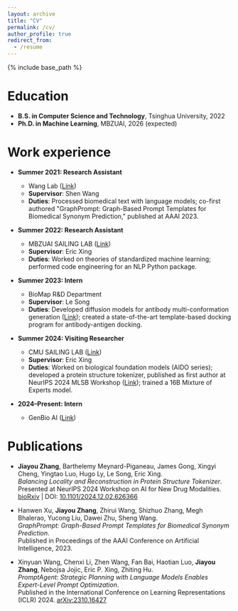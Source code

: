 ```yaml
---
layout: archive
title: "CV"
permalink: /cv/
author_profile: true
redirect_from:
  - /resume
---
```


{% include base_path %}

Education
======

* **B.S. in Computer Science and Technology**, Tsinghua University, 2022  
* **Ph.D. in Machine Learning**, MBZUAI, 2026 (expected)  

Work experience
======

* **Summer 2021: Research Assistant**  
  * Wang Lab ([Link](https://homes.cs.washington.edu/~swang/group.html))  
  * **Supervisor**: Shen Wang  
  * **Duties**: Processed biomedical text with language models; co-first authored "GraphPrompt: Graph-Based Prompt Templates for Biomedical Synonym Prediction," published at AAAI 2023.  

* **Summer 2022: Research Assistant**  
  * MBZUAI SAILING LAB ([Link](https://sailing-mbzuai.github.io/))  
  * **Supervisor**: Eric Xing  
  * **Duties**: Worked on theories of standardized machine learning; performed code engineering for an NLP Python package.  

* **Summer 2023: Intern**  
  * BioMap R&D Department  
  * **Supervisor**: Le Song  
  * **Duties**: Developed diffusion models for antibody multi-conformation generation ([Link](https://openreview.net/forum?id=En49NEuCJL)); created a state-of-the-art template-based docking program for antibody-antigen docking.  

* **Summer 2024: Visiting Researcher**  
  * CMU SAILING LAB ([Link](https://sailing-lab.github.io/))  
  * **Supervisor**: Eric Xing  
  * **Duties**: Worked on biological foundation models (AIDO series); developed a protein structure tokenizer, published as first author at NeurIPS 2024 MLSB Workshop ([Link](https://www.biorxiv.org/content/10.1101/2024.12.02.626366v2)); trained a 16B Mixture of Experts model.  

* **2024–Present: Intern**  
  * GenBio AI ([Link](https://genbio.ai/))  

Publications
======

* **Jiayou Zhang**, Barthelemy Meynard-Piganeau, James Gong, Xingyi Cheng, Yingtao Luo, Hugo Ly, Le Song, Eric Xing.  
  *Balancing Locality and Reconstruction in Protein Structure Tokenizer*.  
  Presented at NeurIPS 2024 Workshop on AI for New Drug Modalities.  
  [bioRxiv](https://www.biorxiv.org/content/10.1101/2024.12.02.626366v2) | DOI: [10.1101/2024.12.02.626366](https://doi.org/10.1101/2024.12.02.626366)

* Hanwen Xu, **Jiayou Zhang**, Zhirui Wang, Shizhuo Zhang, Megh Bhalerao, Yucong Liu, Dawei Zhu, Sheng Wang.  
  *GraphPrompt: Graph-Based Prompt Templates for Biomedical Synonym Prediction*.  
  Published in Proceedings of the AAAI Conference on Artificial Intelligence, 2023.  

* Xinyuan Wang, Chenxi Li, Zhen Wang, Fan Bai, Haotian Luo, **Jiayou Zhang**, Nebojsa Jojic, Eric P. Xing, Zhiting Hu.  
  *PromptAgent: Strategic Planning with Language Models Enables Expert-Level Prompt Optimization*.  
  Published in the International Conference on Learning Representations (ICLR) 2024. [arXiv:2310.16427](https://arxiv.org/abs/2310.16427)

  
<!-- Service and leadership
======
* Currently signed in to 43 different slack teams -->
